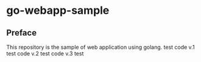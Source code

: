 # go-webapp-sample



## Preface
This repository is the sample of web application using golang.
test code v.1 
test code v.2
test code v.3
test
